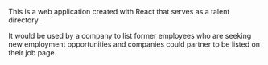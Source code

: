 This is a web application created with React that serves as a talent directory.

It would be used by a company to list former employees who are seeking new employment opportunities
and companies could partner to be listed on their job page.
